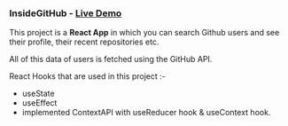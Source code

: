 ### InsideGitHub - [Live Demo](https://insidegithub-site.netlify.app/)

This project is a **React App** in which you can search Github users and see their profile, their recent repositories etc.

All of this data of users is fetched using the GitHub API.

React Hooks that are used in this project :-

- useState
- useEffect
- implemented ContextAPI with useReducer hook & useContext hook.
